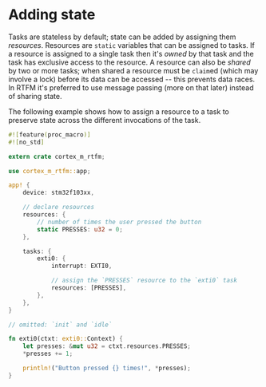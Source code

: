 # Adding state

Tasks are stateless by default; state can be added by assigning them *resources*. Resources are
`static` variables that can be assigned to tasks. If a resource is assigned to a single task then
it's *owned* by that task and the task has exclusive access to the resource. A resource can also be
*shared* by two or more tasks; when shared a resource must be `claim`ed (which may involve a lock)
before its data can be accessed -- this prevents data races. In RTFM it's preferred to use message
passing (more on that later) instead of sharing state.

The following example shows how to assign a resource to a task to preserve state across the
different invocations of the task.

``` rust
#![feature(proc_macro)]
#![no_std]

extern crate cortex_m_rtfm;

use cortex_m_rtfm::app;

app! {
    device: stm32f103xx,

    // declare resources
    resources: {
        // number of times the user pressed the button
        static PRESSES: u32 = 0;
    },

    tasks: {
        exti0: {
            interrupt: EXTI0,

            // assign the `PRESSES` resource to the `exti0` task
            resources: [PRESSES],
        },
    },
}

// omitted: `init` and `idle`

fn exti0(ctxt: exti0::Context) {
    let presses: &mut u32 = ctxt.resources.PRESSES;
    *presses += 1;

    println!("Button pressed {} times!", *presses);
}
```

